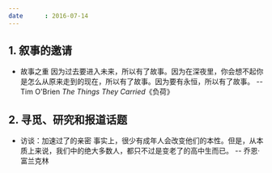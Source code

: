 ```yaml
---
date      : 2016-07-14
---
```



## 1. 叙事的邀请
- 故事之重
因为过去要进入未来，所以有了故事。因为在深夜里，你会想不起你是怎么从原来走到的现在，所以有了故事。因为要有永恒，所以有了故事。
    -- Tim O'Brien _The Things They Carried_《负荷》


## 2. 寻觅、研究和报道话题
- 访谈：加速过了的亲密
事实上，很少有成年人会改变他们的本性。但是，从本质上来说，我们中的绝大多数人，都只不过是变老了的高中生而已。
    -- 乔恩·富兰克林
